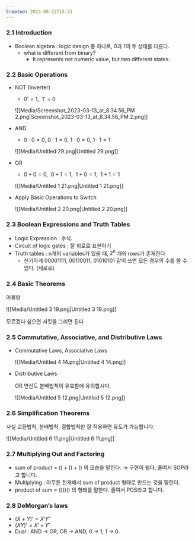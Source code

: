 ```yaml
---
Created: 2023-08-22T15:51
---
```

### 2.1 Introduction

- Boolean algebra : logic design 중 하나로, 0과 1의 두 상태를 다룬다.
    - what is different from binary?
        - It represents not numeric value, but two different states.

### 2.2 Basic Operations

- NOT (Inverter)
    
    - $0’ = 1, \ \ 1’=0$﻿
    
    ![[Media/Screenshot_2023-03-13_at_8.34.56_PM 2.png|Screenshot_2023-03-13_at_8.34.56_PM 2.png]]
    
- AND
    
    - $0\cdot 0 =0, \ 0\cdot 1 = 0, \ 1\cdot 0 =0, \ 1\cdot 1 = 1$﻿
    
    ![[Media/Untitled 29.png|Untitled 29.png]]
    
- OR
    
    - $0+0=0, \ \ 0+1=1, \ \ 1+0=1, \ \ 1+1=1$﻿
    
    ![[Media/Untitled 1 21.png|Untitled 1 21.png]]
    
- Apply Basic Operations to Switch
    
    ![[Media/Untitled 2 20.png|Untitled 2 20.png]]
    

### 2.3 Boolean Expressions and Truth Tables

- Logic Expression : 수식.
- Circuit of logic gates : 잘 회로로 표현하기
- Truth tables : n개의 variables가 있을 때, $2^n$﻿ 개의 rows가 존재한다
    - 신기하게 00001111, 00110011, 01010101 같이 쓰면 모든 경우의 수를 쓸 수 있다. (세로로)

### 2.4 Basic Theorems

아몰랑

![[Media/Untitled 3 19.png|Untitled 3 19.png]]

모르겠다 싶으면 서킷을 그리면 된다

### 2.5 Commutative, Associative, and Distributive Laws

- Commutative Laws, Associative Laws
    
    ![[Media/Untitled 4 14.png|Untitled 4 14.png]]
    
- Distributive Laws
    
    OR 연산도 분배법칙이 유효함에 유의합시다.
    
    ![[Media/Untitled 5 12.png|Untitled 5 12.png]]
    

### 2.6 Simplification Theorems

사실 교환법칙, 분배법칙, 결합법칙만 잘 적용하면 유도가 가능합니다.

![[Media/Untitled 6 11.png|Untitled 6 11.png]]

### 2.7 Multiplying Out and Factoring

- sum of product = $()+()+()$﻿ 의 모습을 말한다. → 구현이 쉽다, 줄여서 SOP라고 합니다.
- Multiplying : 아무튼 전개해서 sum of product 형태로 만드는 것을 말한다.
- product of sum = $()()()$﻿ 의 형태를 말한다. 줄여서 POS라고 합니다.

### 2.8 DeMorgan’s laws

- $(X+Y)’=X’Y’$﻿
- $(XY)’=X’+Y’$﻿
- Dual : AND → OR, OR → AND, 0 → 1, 1 → 0